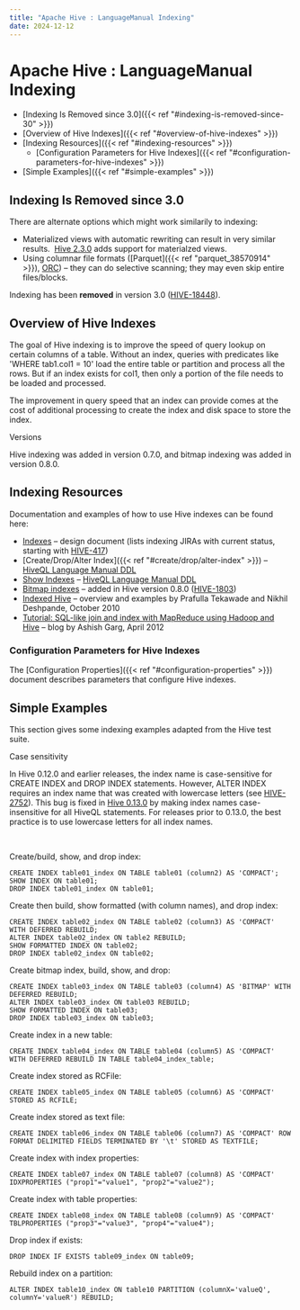 ```yaml
---
title: "Apache Hive : LanguageManual Indexing"
date: 2024-12-12
---
```


# Apache Hive : LanguageManual Indexing

* [Indexing Is Removed since 3.0]({{< ref "#indexing-is-removed-since-30" >}})
* [Overview of Hive Indexes]({{< ref "#overview-of-hive-indexes" >}})
* [Indexing Resources]({{< ref "#indexing-resources" >}})
	+ [Configuration Parameters for Hive Indexes]({{< ref "#configuration-parameters-for-hive-indexes" >}})
* [Simple Examples]({{< ref "#simple-examples" >}})

## Indexing Is Removed since 3.0

There are alternate options which might work similarily to indexing:

* Materialized views with automatic rewriting can result in very similar results.  [Hive 2.3.0](https://issues.apache.org/jira/browse/HIVE-14249) adds support for materialzed views.
* Using columnar file formats ([Parquet]({{< ref "parquet_38570914" >}}), [ORC](https://orc.apache.org/docs/indexes.html)) – they can do selective scanning; they may even skip entire files/blocks.

Indexing has been **removed** in version 3.0 ([HIVE-18448](https://issues.apache.org/jira/browse/HIVE-18448)).

## Overview of Hive Indexes

The goal of Hive indexing is to improve the speed of query lookup on certain columns of a table. Without an index, queries with predicates like 'WHERE tab1.col1 = 10' load the entire table or partition and process all the rows. But if an index exists for col1, then only a portion of the file needs to be loaded and processed.

The improvement in query speed that an index can provide comes at the cost of additional processing to create the index and disk space to store the index.

Versions

Hive indexing was added in version 0.7.0, and bitmap indexing was added in version 0.8.0.

## Indexing Resources

Documentation and examples of how to use Hive indexes can be found here:

* [Indexes](https://cwiki.apache.org/confluence/display/Hive/IndexDev) – design document (lists indexing JIRAs with current status, starting with [HIVE-417](https://issues.apache.org/jira/browse/HIVE-417))
* [Create/Drop/Alter Index]({{< ref "#create/drop/alter-index" >}}) – [HiveQL Language Manual DDL](https://cwiki.apache.org/confluence/display/Hive/LanguageManual+DDL)
* [Show Indexes](https://cwiki.apache.org/confluence/display/Hive/LanguageManual+DDL#LanguageManualDDL-ShowIndexes) – [HiveQL Language Manual DDL](https://cwiki.apache.org/confluence/display/Hive/LanguageManual+DDL)
* [Bitmap indexes](https://cwiki.apache.org/confluence/display/Hive/IndexDev+Bitmap) – added in Hive version 0.8.0 ([HIVE-1803](https://issues.apache.org/jira/browse/HIVE-1803))
* [Indexed Hive](http://www.slideshare.net/NikhilDeshpande/indexed-hive) – overview and examples by Prafulla Tekawade and Nikhil Deshpande, October 2010
* [Tutorial: SQL-like join and index with MapReduce using Hadoop and Hive](http://asheeshgarg.blogspot.com/2012/04/sql-like-join-and-index-with-mr-using.html) – blog by Ashish Garg, April 2012

### Configuration Parameters for Hive Indexes

The [Configuration Properties]({{< ref "#configuration-properties" >}}) document describes parameters that configure Hive indexes.

## Simple Examples

This section gives some indexing examples adapted from the Hive test suite.

Case sensitivity

In Hive 0.12.0 and earlier releases, the index name is case-sensitive for CREATE INDEX and DROP INDEX statements. However, ALTER INDEX requires an index name that was created with lowercase letters (see [HIVE-2752](https://issues.apache.org/jira/browse/HIVE-2752)). This bug is fixed in [Hive 0.13.0](https://issues.apache.org/jira/browse/HIVE-2752) by making index names case-insensitive for all HiveQL statements. For releases prior to 0.13.0, the best practice is to use lowercase letters for all index names.

 

Create/build, show, and drop index:

```
CREATE INDEX table01_index ON TABLE table01 (column2) AS 'COMPACT';
SHOW INDEX ON table01;
DROP INDEX table01_index ON table01;

```

Create then build, show formatted (with column names), and drop index:

```
CREATE INDEX table02_index ON TABLE table02 (column3) AS 'COMPACT' WITH DEFERRED REBUILD;
ALTER INDEX table02_index ON table2 REBUILD;
SHOW FORMATTED INDEX ON table02;
DROP INDEX table02_index ON table02;

```

Create bitmap index, build, show, and drop:

```
CREATE INDEX table03_index ON TABLE table03 (column4) AS 'BITMAP' WITH DEFERRED REBUILD;
ALTER INDEX table03_index ON table03 REBUILD;
SHOW FORMATTED INDEX ON table03;
DROP INDEX table03_index ON table03;

```

Create index in a new table:

```
CREATE INDEX table04_index ON TABLE table04 (column5) AS 'COMPACT' WITH DEFERRED REBUILD IN TABLE table04_index_table;

```

Create index stored as RCFile:

```
CREATE INDEX table05_index ON TABLE table05 (column6) AS 'COMPACT' STORED AS RCFILE;

```

Create index stored as text file:

```
CREATE INDEX table06_index ON TABLE table06 (column7) AS 'COMPACT' ROW FORMAT DELIMITED FIELDS TERMINATED BY '\t' STORED AS TEXTFILE;

```

Create index with index properties:

```
CREATE INDEX table07_index ON TABLE table07 (column8) AS 'COMPACT' IDXPROPERTIES ("prop1"="value1", "prop2"="value2");

```

Create index with table properties:

```
CREATE INDEX table08_index ON TABLE table08 (column9) AS 'COMPACT' TBLPROPERTIES ("prop3"="value3", "prop4"="value4");

```

Drop index if exists:

```
DROP INDEX IF EXISTS table09_index ON table09;

```

Rebuild index on a partition:

```
ALTER INDEX table10_index ON table10 PARTITION (columnX='valueQ', columnY='valueR') REBUILD;
```

 

 

